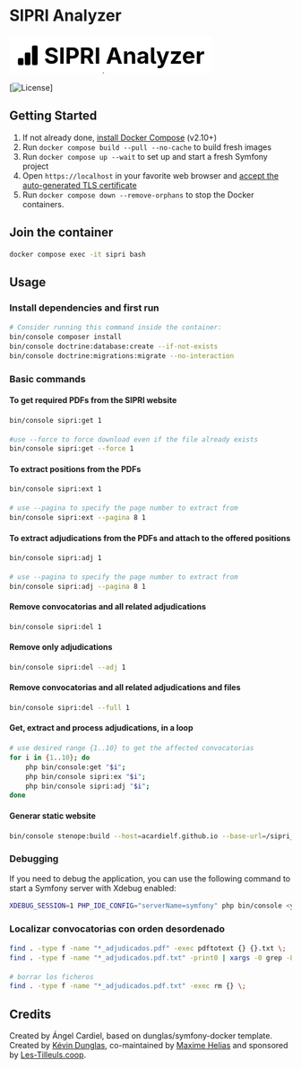 # SIPRI Analyzer

![img.png](img.png)

[![License](https://img.shields.io/github/license/acardielf/sipri_analyzer)]

## Getting Started

1. If not already done, [install Docker Compose](https://docs.docker.com/compose/install/) (v2.10+)
2. Run `docker compose build --pull --no-cache` to build fresh images
3. Run `docker compose up --wait` to set up and start a fresh Symfony project
4. Open `https://localhost` in your favorite web browser
   and [accept the auto-generated TLS certificate](https://stackoverflow.com/a/15076602/1352334)
5. Run `docker compose down --remove-orphans` to stop the Docker containers.

## Join the container

```bash
docker compose exec -it sipri bash
```

## Usage

### Install dependencies and first run

```bash
# Consider running this command inside the container:
bin/console composer install
bin/console doctrine:database:create --if-not-exists
bin/console doctrine:migrations:migrate --no-interaction
```

### Basic commands

#### To get required PDFs from the SIPRI website

```bash
bin/console sipri:get 1

#use --force to force download even if the file already exists
bin/console sipri:get --force 1
```

#### To extract positions from the PDFs

```bash
bin/console sipri:ext 1

# use --pagina to specify the page number to extract from
bin/console sipri:ext --pagina 8 1
```

#### To extract adjudications from the PDFs and attach to the offered positions

```bash
bin/console sipri:adj 1

# use --pagina to specify the page number to extract from
bin/console sipri:adj --pagina 8 1
```

#### Remove convocatorias and all related adjudications

```bash
bin/console sipri:del 1
```

#### Remove only adjudications

```bash
bin/console sipri:del --adj 1
```


#### Remove convocatorias and all related adjudications and files

```bash
bin/console sipri:del --full 1
```


#### Get, extract and process adjudications, in a loop

```bash
# use desired range {1..10} to get the affected convocatorias
for i in {1..10}; do 
    php bin/console:get "$i"; 
    php bin/console sipri:ex "$i"; 
    php bin/console sipri:adj "$i";
done
```

#### Generar static website

```bash
bin/console stenope:build --host=acardielf.github.io --base-url=/sipri_analyzer --scheme=https --no-sitemap ./docs
```   

### Debugging

If you need to debug the application, you can use the following command to start a Symfony server with Xdebug enabled:

```bash
XDEBUG_SESSION=1 PHP_IDE_CONFIG="serverName=symfony" php bin/console <your-command>
```

### Localizar convocatorias con orden desordenado

```bash
find . -type f -name "*_adjudicados.pdf" -exec pdftotext {} {}.txt \;
find . -type f -name "*_adjudicados.pdf.txt" -print0 | xargs -0 grep -L "ANEXO II" > ausentes.txt

# borrar los ficheros
find . -type f -name "*_adjudicados.pdf.txt" -exec rm {} \;
```

## Credits

Created by Ángel Cardiel, based on dunglas/symfony-docker template.
Created by [Kévin Dunglas](https://dunglas.dev), co-maintained by [Maxime Helias](https://twitter.com/maxhelias) and
sponsored by [Les-Tilleuls.coop](https://les-tilleuls.coop).

